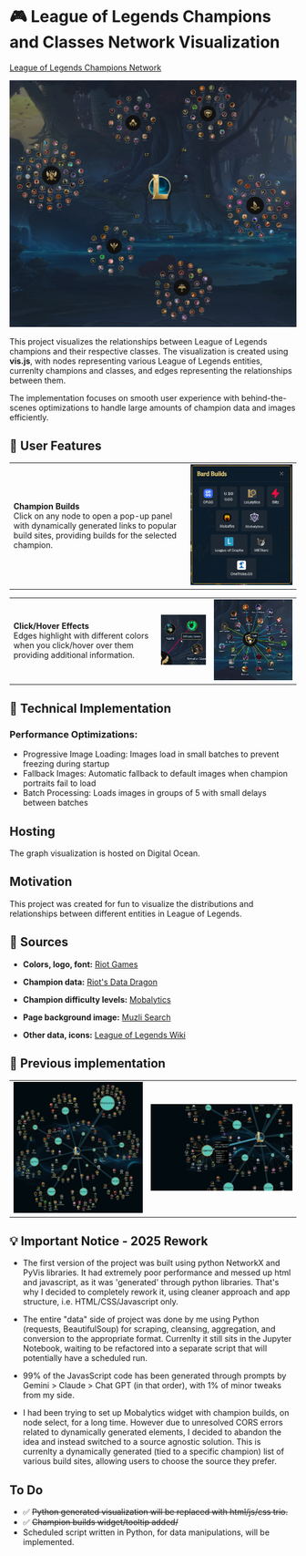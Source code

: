 # 🎮 League of Legends Champions and Classes Network Visualization

[League of Legends Champions Network](https://lol-champions-network-2baea.ondigitalocean.app/)

<img src="./readme/lol-champs-network.png">

This project visualizes the relationships between League of Legends champions and their respective classes. The visualization is created using __vis.js__, with nodes representing various League of Legends entities, currenlty champions and classes, and edges representing the relationships between them.

The implementation focuses on smooth user experience with behind-the-scenes optimizations to handle large amounts of champion data and images efficiently.


## 💎 User Features

<table><tr><td><b>Champion Builds</b><br>Click on any node to open a pop-up panel with dynamically generated links to popular build sites, providing builds for the selected champion.</td><td><img width='700' src="./readme/lol-champs-network-s2.png"></td></tr></table>

<table><tr><td><b>Click/Hover Effects</b><br>Edges highlight with different colors when you click/hover over them providing additional information.</td><td><img src="./readme/lol-champs-network-s3.png"></td><td><img src="./readme/lol-champs-network-s1.png"></td></tr></table>

## 🔨 Technical Implementation

### Performance Optimizations:

- Progressive Image Loading: Images load in small batches to prevent freezing during startup
- Fallback Images: Automatic fallback to default images when champion portraits fail to load
- Batch Processing: Loads images in groups of 5 with small delays between batches

## Hosting

The graph visualization is hosted on Digital Ocean.

## Motivation

This project was created for fun to visualize the distributions and relationships between different entities in League of Legends.

## 🧲 Sources

- **Colors, logo, font:** [Riot Games](https://brand.riotgames.com/en-us/league-of-legends/fundamentals)

- **Champion data:** [Riot's Data Dragon](https://developer.riotgames.com/docs/lol) 

- **Champion difficulty levels:** [Mobalytics](https://mobalytics.gg/lol)

- **Page background image:** [Muzli Search](https://search.muz.li/OGExNmFiZWVj)

- **Other data, icons:** [League of Legends Wiki](https://leagueoflegends.fandom.com/wiki/League_of_Legends_Wiki)

## 🚧 Previous implementation

<table><tr><td><img src="./readme/lol-champs-network-old-0.png"></td><td><img src="./readme/lol-champs-network-old-1.png"></td></tr></table>


## 💡 Important Notice - 2025 Rework

- The first version of the project was built using python NetworkX and PyVis libraries. It had extremely poor performance and messed up html and javascript, as it was 'generated' through python libraries. That's why I decided to completely rework it, using cleaner approach and app structure, i.e. HTML/CSS/Javascript only.

- The entire "data" side of project was done by me using Python (requests, BeautifulSoup) for scraping, cleansing, aggregation, and conversion to the appropriate format. Currenlty it still sits in the Jupyter Notebook, waiting to be refactored into a separate script that will potentially have a scheduled run.

- 99% of the JavasScript code has been generated through prompts by Gemini > Claude > Chat GPT (in that order), with 1% of minor tweaks from my side. 

- I had been trying to set up Mobalytics widget with champion builds, on node select, for a long time. However due to unresolved CORS errors related to dynamically generated elements, I decided to abandon the idea and instead switched to a source agnostic solution. This is currenlty a dynamically generated (tied to a specific champion) list of various build sites, allowing users to choose the source they prefer.

## To Do

- ✅ ~~Python generated visualization will be replaced with html/js/css trio.~~ 
- ✅ ~~Champion builds widget/tooltip added/~~
- Scheduled script written in Python, for data manipulations, will be implemented. 
